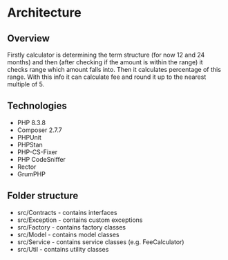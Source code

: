 # Architecture

## Overview

Firstly calculator is determining the term structure (for now 12 and 24 months) and then (after checking if the amount is within the range) it checks range which amount falls into. Then it calculates percentage of this range. With this info it can calculate fee and round it up to the nearest multiple of 5.

## Technologies

-   PHP 8.3.8
-   Composer 2.7.7
-   PHPUnit
-   PHPStan
-   PHP-CS-Fixer
-   PHP CodeSniffer
-   Rector
-   GrumPHP

## Folder structure

-   src/Contracts - contains interfaces
-   src/Exception - contains custom exceptions
-   src/Factory - contains factory classes
-   src/Model - contains model classes
-   src/Service - contains service classes (e.g. FeeCalculator)
-   src/Util - contains utility classes
